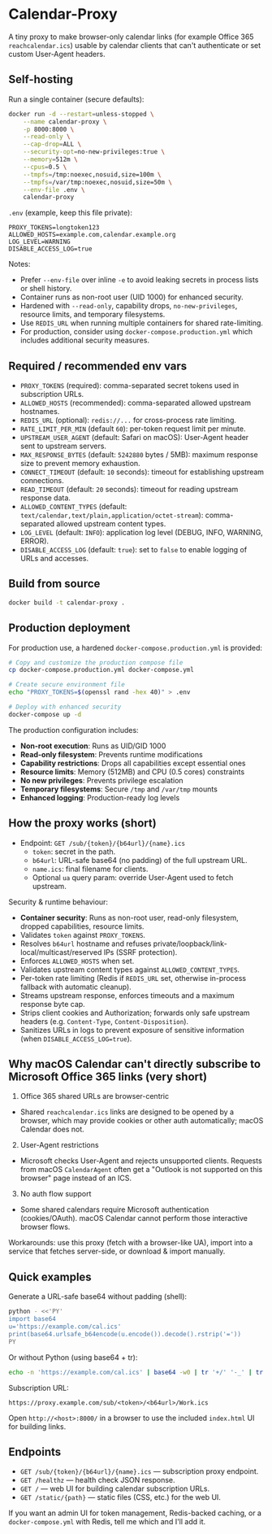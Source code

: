 # Calendar-Proxy

A tiny proxy to make browser-only calendar links (for example Office 365 `reachcalendar.ics`) usable by calendar clients that can't authenticate or set custom User-Agent headers.

## Self-hosting

Run a single container (secure defaults):

```bash
docker run -d --restart=unless-stopped \
    --name calendar-proxy \
    -p 8000:8000 \
    --read-only \
    --cap-drop=ALL \
    --security-opt=no-new-privileges:true \
    --memory=512m \
    --cpus=0.5 \
    --tmpfs=/tmp:noexec,nosuid,size=100m \
    --tmpfs=/var/tmp:noexec,nosuid,size=50m \
    --env-file .env \
    calendar-proxy
```

`.env` (example, keep this file private):

```
PROXY_TOKENS=longtoken123
ALLOWED_HOSTS=example.com,calendar.example.org
LOG_LEVEL=WARNING
DISABLE_ACCESS_LOG=true
```

Notes:
- Prefer `--env-file` over inline `-e` to avoid leaking secrets in process lists or shell history.
- Container runs as non-root user (UID 1000) for enhanced security.
- Hardened with `--read-only`, capability drops, `no-new-privileges`, resource limits, and temporary filesystems.
- Use `REDIS_URL` when running multiple containers for shared rate-limiting.
- For production, consider using `docker-compose.production.yml` which includes additional security measures.

## Required / recommended env vars

- `PROXY_TOKENS` (required): comma-separated secret tokens used in subscription URLs.
- `ALLOWED_HOSTS` (recommended): comma-separated allowed upstream hostnames.
- `REDIS_URL` (optional): `redis://...` for cross-process rate limiting.
- `RATE_LIMIT_PER_MIN` (default `60`): per-token request limit per minute.
- `UPSTREAM_USER_AGENT` (default: Safari on macOS): User-Agent header sent to upstream servers.
- `MAX_RESPONSE_BYTES` (default: `5242880` bytes / 5MB): maximum response size to prevent memory exhaustion.
- `CONNECT_TIMEOUT` (default: `10` seconds): timeout for establishing upstream connections.
- `READ_TIMEOUT` (default: `20` seconds): timeout for reading upstream response data.
- `ALLOWED_CONTENT_TYPES` (default: `text/calendar,text/plain,application/octet-stream`): comma-separated allowed upstream content types.
- `LOG_LEVEL` (default: `INFO`): application log level (DEBUG, INFO, WARNING, ERROR).
- `DISABLE_ACCESS_LOG` (default: `true`): set to `false` to enable logging of URLs and accesses.

## Build from source

```bash
docker build -t calendar-proxy .
```

## Production deployment

For production use, a hardened `docker-compose.production.yml` is provided:

```bash
# Copy and customize the production compose file
cp docker-compose.production.yml docker-compose.yml

# Create secure environment file
echo "PROXY_TOKENS=$(openssl rand -hex 40)" > .env

# Deploy with enhanced security
docker-compose up -d
```

The production configuration includes:

- **Non-root execution**: Runs as UID/GID 1000
- **Read-only filesystem**: Prevents runtime modifications
- **Capability restrictions**: Drops all capabilities except essential ones
- **Resource limits**: Memory (512MB) and CPU (0.5 cores) constraints
- **No new privileges**: Prevents privilege escalation
- **Temporary filesystems**: Secure `/tmp` and `/var/tmp` mounts
- **Enhanced logging**: Production-ready log levels

## How the proxy works (short)

- Endpoint: `GET /sub/{token}/{b64url}/{name}.ics`
  - `token`: secret in the path.
  - `b64url`: URL-safe base64 (no padding) of the full upstream URL.
  - `name.ics`: final filename for clients.
  - Optional `ua` query param: override User-Agent used to fetch upstream.

Security & runtime behaviour:
- **Container security**: Runs as non-root user, read-only filesystem, dropped capabilities, resource limits.
- Validates `token` against `PROXY_TOKENS`.
- Resolves `b64url` hostname and refuses private/loopback/link-local/multicast/reserved IPs (SSRF protection).
- Enforces `ALLOWED_HOSTS` when set.
- Validates upstream content types against `ALLOWED_CONTENT_TYPES`.
- Per-token rate limiting (Redis if `REDIS_URL` set, otherwise in-process fallback with automatic cleanup).
- Streams upstream response, enforces timeouts and a maximum response byte cap.
- Strips client cookies and Authorization; forwards only safe upstream headers (e.g. `Content-Type`, `Content-Disposition`).
- Sanitizes URLs in logs to prevent exposure of sensitive information (when `DISABLE_ACCESS_LOG=true`).

## Why macOS Calendar can't directly subscribe to Microsoft Office 365 links (very short)

1) Office 365 shared URLs are browser-centric
- Shared `reachcalendar.ics` links are designed to be opened by a browser, which may provide cookies or other auth automatically; macOS Calendar does not.

2) User-Agent restrictions
- Microsoft checks User-Agent and rejects unsupported clients. Requests from macOS `CalendarAgent` often get a "Outlook is not supported on this browser" page instead of an ICS.

3) No auth flow support
- Some shared calendars require Microsoft authentication (cookies/OAuth). macOS Calendar cannot perform those interactive browser flows.

Workarounds: use this proxy (fetch with a browser-like UA), import into a service that fetches server-side, or download & import manually.

## Quick examples

Generate a URL-safe base64 without padding (shell):

```bash
python - <<'PY'
import base64
u='https://example.com/cal.ics'
print(base64.urlsafe_b64encode(u.encode()).decode().rstrip('='))
PY
```

Or without Python (using base64 + tr):

```bash
echo -n 'https://example.com/cal.ics' | base64 -w0 | tr '+/' '-_' | tr -d '='
```

Subscription URL:

```
https://proxy.example.com/sub/<token>/<b64url>/Work.ics
```

Open `http://<host>:8000/` in a browser to use the included `index.html` UI for building links.

## Endpoints

- `GET /sub/{token}/{b64url}/{name}.ics` — subscription proxy endpoint.
- `GET /healthz` — health check JSON response.
- `GET /` — web UI for building calendar subscription URLs.
- `GET /static/{path}` — static files (CSS, etc.) for the web UI.

If you want an admin UI for token management, Redis-backed caching, or a `docker-compose.yml` with Redis, tell me which and I'll add it.
